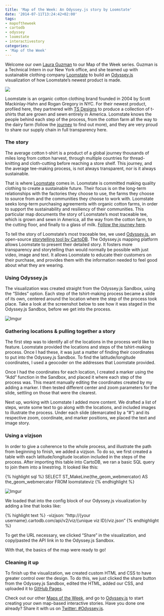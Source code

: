 ```yaml
---
title: 'Map of the Week: An Odyssey.js story by Loomstate'
date: '2014-07-11T13:24:42+02:00'
tags:
- mapoftheweek
- cartodb
- odyssey
- loomstate
- interactivestory
categories:
- 'Map of the Week'
---
```


Welcome our own <a href="https://twitter.com/lauraagzmn">Laura Guzman</a> to our Map of the Week series. Guzman is a Technical Intern in our New York office, and she teamed up with sustainable clothing company <a href="http://www.loomstate.org">Loomstate</a> to build an <a href="http://blog.cartodb.com/post/91149570719/odyssey-js-new-open-source-tool-to-weave-interactive">Odyssey.js</a> visualization of how Loomstate’s newest product is made.

<a href="http://cartodb.github.io/odyssey.js/visualizations/loomstate/)%20to%20find%20out%20more"><img src="http://i.imgur.com/YBH8KSM.jpg"/></a>

Loomstate is an organic cotton clothing brand founded in 2004 by Scott Mackinlay-Hahn and Rogan Gregory in NYC. For their newest product, profiled here, they partnered with <a href="http://tsdesigns.com/">TS Designs</a> to produce a collection of t-shirts that are grown and sewn entirely in America.  Loomstate knows the people behind each step of the process, from the cotton farm all the way to the dairy farm (follow the <a href="http://cartodb.github.io/odyssey.js/visualizations/loomstate/">journey</a> to find out more), and they are very proud to share our supply chain in full transparency here.

### The story

The average cotton t-shirt is a product of a global journey thousands of miles long from cotton harvest, through multiple countries for thread-knitting and cloth-cutting before reaching a store shelf. This journey, and the average tee-making process, is not always transparent, nor is it always sustainable.

That is where <a href="http://www.loomstate.org">Loomstate</a> comes in. Loomstate is committed making quality clothing to create a sustainable future. Their focus is on the long-term relationships with the factories they choose to use, the farms they choose to source from and the communities they choose to work with.  Loomstate seeks long-term purchasing agreements with organic cotton farms, in order to support the sustainability and resiliency of their communities. This particular map documents the story of Loomstate’s most traceable tee, which is grown and sewn in America, all the way from the cotton farm, to the cutting floor, and finally to a glass of milk. <a href="http://cartodb.github.io/odyssey.js/visualizations/loomstate/">Follow the journey here</a>.

To tell the story of Loomstate’s most traceable tee, we used <a href="http://cartodb.github.io/odyssey.js/">Odyssey.js</a>, an open-source <a href="http://blog.cartodb.com/post/91149570719/odyssey-js-new-open-source-tool-to-weave-interactive">storytelling tool by CartoDB</a>. The Odyssey.js mapping platform allows Loomstate to present their detailed story. It fosters more transparency and storytelling than would normally be possible with just video, image and text.  It allows Loomstate to educate their customers on their purchase, and provides them with the information needed to feel good about what they are wearing.

### Using Odyssey.js

The visualization was created straight from the Odyssey.js Sandbox, using the “Slides” option. Each step of the tshirt-making process became a slide of its own, centered around the location where the step of the process took place. Take a look at the screenshot below to see how it was staged in the Odyssey.js Sandbox, before we get into the process.

<img src="http://i.imgur.com/kyNAt7w.png" alt="Imgur"/>

### Gathering locations &amp; pulling together a story

The first step was to identify all of the locations in the process we’d like to feature. Loomstate provided the locations and steps of the tshirt-making process. Once I had these, it was just a matter of finding their coordinates to put into the Odyssey.js Sandbox. To find the latitude/longitude coordinates, I used a geocoder on the addresses that Loomstate provided.

Once I had the coordinates for each location, I created a marker using the “Add” function in the Sandbox, and placed it where each step of the process was. This meant manually editing the coordinates created by my adding a marker. I then tested different center and zoom parameters for the slide, settling on those that were the clearest.

Next up, working with Loomstate I added more content. We drafted a list of steps, wrote some text to go along with the locations, and included images to illustrate the process. Under each slide (demarcated by a “#”) and its respective zoom, coordinate, and marker positions, we placed the text and image story.

### Using a vizjson

In order to give a coherence to the whole process, and illustrate the path from beginning to finish, we added a vizjson. To do so, we first created a table with each latitude/longitude location included in the steps of the process. After importing this table into CartoDB, we ran a basic SQL query to join them into a linestring. It looked like this:

{% highlight sql %}
SELECT ST_MakeLine(the_geom_webmercator)
AS the_geom_webmercator
FROM loomstateviz
{% endhighlight %}

<img src="http://i.imgur.com/p94lR17.png" alt="Imgur"/>

We loaded that into the config block of our Odyssey.js visualization by adding a line that looks like:

{% highlight text %}
-vizjson:
“http://{your username}.cartodb.com/api/v2/viz/{unique viz ID}/viz.json”
{% endhighlight %}

To get the URL necessary, we clicked “Share” in the visualization, and copy/pasted the API link in to the Odyssey.js Sandbox.

With that, the basics of the map were ready to go!

### Cleaning it up

To finish up the visualization, we created custom HTML and CSS to have greater control over the design. To do this, we just clicked the share button from the Odyssey.js Sandbox, edited the HTML, added our CSS, and uploaded it to <a href="https://pages.github.com/">GitHub Pages</a>.

Check out our other <a href="http://blog.cartodb.com/tagged/map-of-the-week">Maps of the Week</a>, and go to <a href="http://cartodb.github.io/odyssey.js/">Odyssey.js</a> to start creating your own map-based interactive stories. Have you done one already? Share it with us on <a href="https://twitter.com/search?src=typd&amp;q=%23odyssey.js">Twitter: #Odyssey.js</a>.
